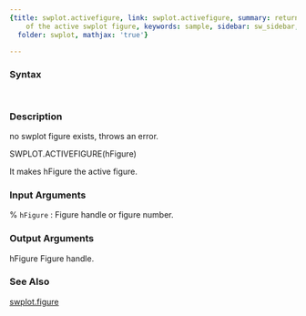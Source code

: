 ```yaml
---
{title: swplot.activefigure, link: swplot.activefigure, summary: returns the handle
    of the active swplot figure, keywords: sample, sidebar: sw_sidebar, permalink: swplot_activefigure.html,
  folder: swplot, mathjax: 'true'}

---
```


### Syntax

` `

### Description

no swplot figure exists, throws an error.
 
SWPLOT.ACTIVEFIGURE(hFigure)
 
It makes hFigure the active figure.
 

### Input Arguments

% `hFigure`
: Figure handle or figure number.

### Output Arguments

hFigure       Figure handle.

### See Also

[swplot.figure](swplot_figure.html)

